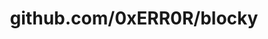 ---
layout: post
title: github.com/0xERR0R/blocky
categories: link
tags: [انگلیسی, گیت‌هاب, برنامه‌نویسی]
---